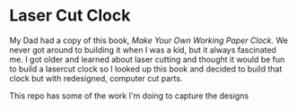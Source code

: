 # Laser Cut Clock

My Dad had a copy of this book, _Make Your Own Working Paper Clock_.  We never got around to building it when I was a kid, but it always fascinated me.  I got older and learned about laser cutting and thought it would be fun to build a lasercut clock so I looked up this book and decided to build that clock but with redesigned, computer cut parts.

This repo has some of the work I'm doing to capture the designs
